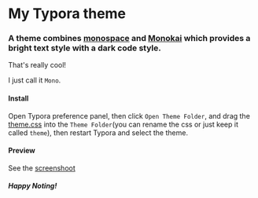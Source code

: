 # My Typora theme

### A theme combines [monospace](https://theme.typora.io/theme/Monospace/) and [Monokai](https://codemirror.net/demo/theme.html#monokai) which provides a bright text style with a dark code style. 

That's really cool!

I just call it `Mono`.

#### Install

Open Typora preference panel, then click `Open Theme Folder`, and drag the [theme.css](./theme.css) into the `Theme Folder`(you can rename the css or just keep it called `theme`), then restart Typora and select the theme.

#### Preview

See the [screenshoot](./screenshot.jpg)

##### Happy Noting!